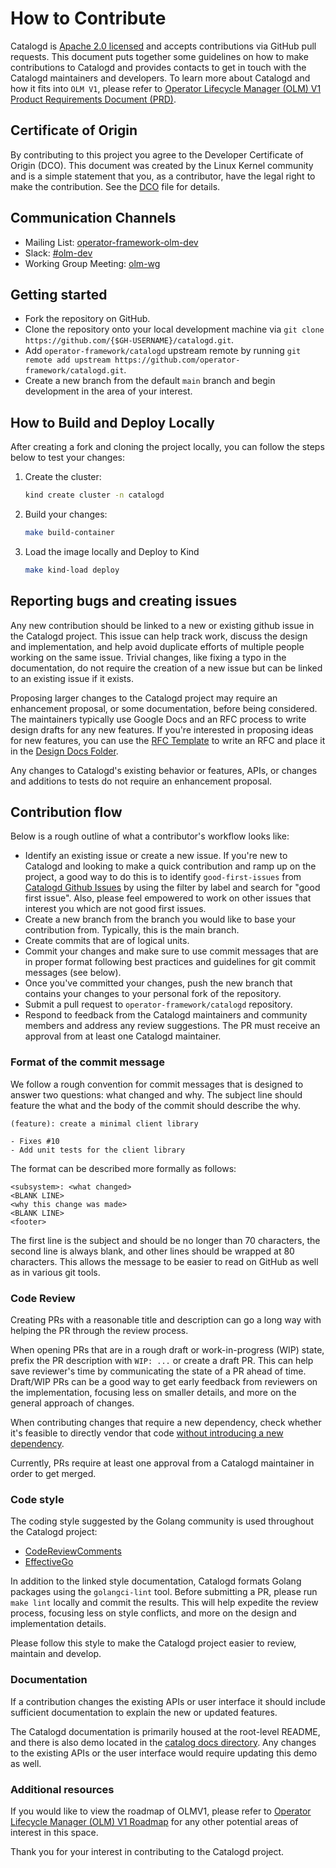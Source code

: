 # How to Contribute

Catalogd is [Apache 2.0 licensed](LICENSE.md) and accepts contributions via
GitHub pull requests. This document puts together some guidelines on how to make
contributions to Catalogd and provides contacts to get in touch with the
Catalogd maintainers and developers. To learn more about Catalogd and how it
fits into `OLM V1`, please refer to [Operator Lifecycle Manager (OLM) V1 Product
Requirements Document
(PRD)](https://docs.google.com/document/d/1-vsZ2dAODNfoHb7Nf0fbYeKDF7DUqEzS9HqgeMCvbDs/edit#heading=h.dbjdp199nxjk).

## Certificate of Origin

By contributing to this project you agree to the Developer Certificate of Origin
(DCO). This document was created by the Linux Kernel community and is a simple
statement that you, as a contributor, have the legal right to make the
contribution. See the
[DCO](https://github.com/operator-framework/catalogd/blob/main/DCO) file for
details.

## Communication Channels

- Mailing List:
  [operator-framework-olm-dev](mailto:operator-framework-olm-dev@googlegroups.com)
- Slack: [#olm-dev](https://kubernetes.slack.com/archives/C0181L6JYQ2)
- Working Group Meeting:
  [olm-wg](https://groups.google.com/g/operator-framework-olm-dev)

## Getting started

- Fork the repository on GitHub.
- Clone the repository onto your local development machine via `git clone
  https://github.com/{$GH-USERNAME}/catalogd.git`.
- Add `operator-framework/catalogd` upstream remote by running `git remote add
  upstream https://github.com/operator-framework/catalogd.git`.
- Create a new branch from the default `main` branch and begin development in
  the area of your interest.

## How to Build and Deploy Locally

After creating a fork and cloning the project locally,
you can follow the steps below to test your changes:

1. Create the cluster:

    ```sh
    kind create cluster -n catalogd
    ```

2. Build your changes:

    ```sh
    make build-container
    ```

3. Load the image locally and Deploy to Kind

    ```sh
    make kind-load deploy
    ```

## Reporting bugs and creating issues

Any new contribution should be linked to a new or existing github issue in the
Catalogd project. This issue can help track work, discuss the design and
implementation, and help avoid duplicate efforts of multiple people working on
the same issue. Trivial changes, like fixing a typo in the documentation, do not
require the creation of a new issue but can be linked to an existing issue if it
exists.

Proposing larger changes to the Catalogd project may require an enhancement
proposal, or some documentation, before being considered. The maintainers
typically use Google Docs and an RFC process to write design drafts for any new
features. If you're interested in proposing ideas for new features, you can use
the [RFC
Template](https://docs.google.com/document/d/1aYFGdq3W3UKzkRbNopISIdzABh-o5S0et7q0h2qPFGw/edit#heading=h.x3tfh25grvnv)
to write an RFC and place it in the [Design Docs
Folder](https://drive.google.com/drive/u/1/folders/1c5jSCrXuE9bziZcEiIX3X89OEC5tRgEg).

Any changes to Catalogd's existing behavior or features, APIs, or changes and
additions to tests do not require an enhancement proposal.

## Contribution flow

Below is a rough outline of what a contributor's workflow looks like:

- Identify an existing issue or create a new issue. If you're new to Catalogd
  and looking to make a quick contribution and ramp up on the project, a good
  way to do this is to identify `good-first-issues` from [Catalogd Github
  Issues](https://github.com/operator-framework/catalogd/issues) by using the
  filter by label and search for "good first issue". Also, please feel empowered
  to work on other issues that interest you which are not good first issues.
- Create a new branch from the branch you would like to base your contribution
  from. Typically, this is the main branch.
- Create commits that are of logical units.
- Commit your changes and make sure to use commit messages that are in proper
  format following best practices and guidelines for git commit messages (see
  below).
- Once you've committed your changes, push the new branch that contains your
  changes to your personal fork of the repository.
- Submit a pull request to `operator-framework/catalogd` repository.
- Respond to feedback from the Catalogd maintainers and community members and
  address any review suggestions. The PR must receive an approval from at least
  one Catalogd maintainer.

### Format of the commit message

We follow a rough convention for commit messages that is designed to answer two
questions: what changed and why. The subject line should feature the what and
the body of the commit should describe the why.

```text
(feature): create a minimal client library

- Fixes #10
- Add unit tests for the client library
```

The format can be described more formally as follows:

```text
<subsystem>: <what changed>
<BLANK LINE>
<why this change was made>
<BLANK LINE>
<footer>
```

The first line is the subject and should be no longer than 70 characters, the
second line is always blank, and other lines should be wrapped at 80 characters.
This allows the message to be easier to read on GitHub as well as in various git
tools.

### Code Review

Creating PRs with a reasonable title and description can go a long way with
helping the PR through the review process.

When opening PRs that are in a rough draft or work-in-progress (WIP) state,
prefix the PR description with `WIP: ...` or create a draft PR. This can help
save reviewer's time by communicating the state of a PR ahead of time. Draft/WIP
PRs can be a good way to get early feedback from reviewers on the
implementation, focusing less on smaller details, and more on the general
approach of changes.

When contributing changes that require a new dependency, check whether it's
feasible to directly vendor that code [without introducing a new
dependency](https://go-proverbs.github.io/).

Currently, PRs require at least one approval from a Catalogd maintainer in order
to get merged.

### Code style

The coding style suggested by the Golang community is used throughout the
Catalogd project:

- [CodeReviewComments](https://github.com/golang/go/wiki/CodeReviewComments)
- [EffectiveGo](https://golang.org/doc/effective_go)

In addition to the linked style documentation, Catalogd formats Golang packages
using the `golangci-lint` tool. Before submitting a PR, please run `make lint`
locally and commit the results. This will help expedite the review process,
focusing less on style conflicts, and more on the design and implementation
details.

Please follow this style to make the Catalogd project easier to review, maintain
and develop.

### Documentation

If a contribution changes the existing APIs or user interface it should include
sufficient documentation to explain the new or updated features.

The Catalogd documentation is primarily housed at the root-level README, and
there is also demo located in the [catalog docs
directory](https://github.com/operator-framework/catalogd/blob/main/docs/demo.gif).
Any changes to the existing APIs or the user interface would require updating
this demo as well.

### Additional resources

If you would like to view the roadmap of OLMV1, please refer to [Operator
Lifecycle Manager (OLM) V1
Roadmap](https://github.com/orgs/operator-framework/projects/8/views/26) for any
other potential areas of interest in this space.

Thank you for your interest in contributing to the Catalogd project.
